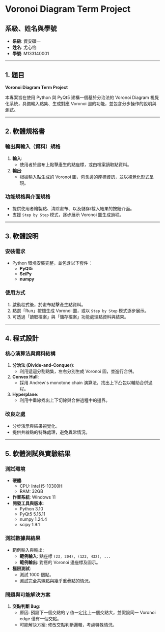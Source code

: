 # Voronoi Diagram Term Project

## 系級、姓名與學號
- **系級**: 資安碩一
- **姓名**: 尤心怡
- **學號**: M133140001

---

## 1. 題目
**Voronoi Diagram Term Project**

本專案旨在使用 Python 與 PyQt5 建構一個基於分治法的 Voronoi Diagram 視覺化系統，具備輸入點集、生成對應 Voronoi 圖的功能，並包含分步操作的說明與測試。

---

## 2. 軟體規格書

### 輸出與輸入（資料）規格
1. **輸入**:
   - 使用者於畫布上點擊產生的點座標，或由檔案讀取點資料。
2. **輸出**:
   - 根據輸入點生成的 Voronoi 圖，包含邊的座標資訊，並以視覺化形式呈現。

### 功能規格與介面規格
- 提供使用者繪製點、清除畫布、以及儲存/載入結果的按鈕介面。
- 支援 `Step by Step` 模式，逐步展示 Voronoi 圖生成過程。

---

## 3. 軟體說明

### 安裝需求
- Python 環境安裝完整，並包含以下套件：
  - **PyQt5**
  - **SciPy**
  - **numpy**

### 使用方式
1. 啟動程式後，於畫布點擊產生點資料。
2. 點選「Run」按鈕生成 Voronoi 圖，或以 `Step by Step` 模式逐步展示。
3. 可透過「讀取檔案」與「儲存檔案」功能處理點資料與結果。

---

## 4. 程式設計

### 核心演算法與資料結構
1. **分治法 (Divide-and-Conquer)**:
   - 利用遞迴分割點集，左右分別生成 Voronoi 圖，並進行合併。
2. **Convex Hull**:
   - 採用 Andrew's monotone chain 演算法，找出上下凸包以輔助合併過程。
3. **Hyperplane**:
   - 利用中垂線找出上下切線與合併過程中的邊界。

### 改良之處
- 分步演示與結果視覺化。
- 提供共線點的特殊處理，避免異常情況。

---

## 5. 軟體測試與實驗結果

### 測試環境
- **硬體**:
  - CPU: Intel i5-10300H
  - RAM: 32GB
- **作業系統**: Windows 11
- **開發工具與版本**:
  - Python 3.10
  - PyQt5 5.15.11
  - numpy 1.24.4
  - scipy 1.9.1

### 測試數據與結果
- 範例輸入與輸出:
  - **範例輸入**: 點座標 `(23, 204), (123, 432), ...`
  - **範例輸出**: 對應的 Voronoi 邊座標及圖示。
- **極限測試**: 
  - 測試 1000 個點。
  - 測試完全共線點與幾乎重疊點的情況。

### 問題與可能解決方案
1. **交點判斷 Bug**:
   - 原因: 預設下一個交點的 y 值一定比上一個交點大，並假設同一 Voronoi edge 僅有一個交點。
   - 可能解決方案: 修改交點判斷邏輯，考慮特殊情況。

